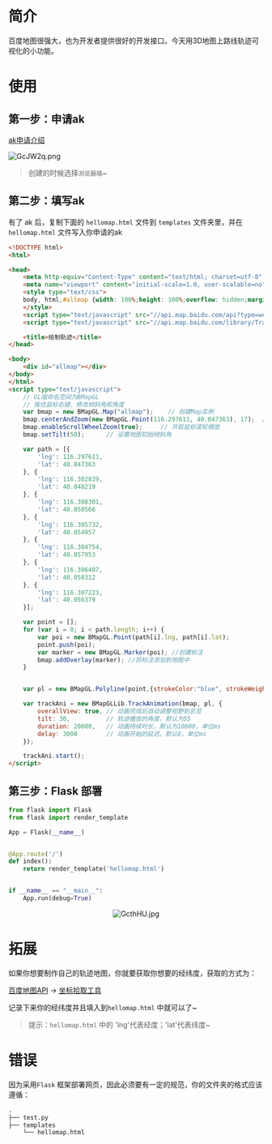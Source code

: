 # 简介

百度地图很强大，也为开发者提供很好的开发接口。今天用3D地图上路线轨迹可视化的小功能。

# 使用

## 第一步：申请ak

[ak申请介绍](http://lbsyun.baidu.com/index.php?title=jspopularGL/guide/getkey)

<img src="https://s1.ax1x.com/2020/04/07/GcJW2q.png" alt="GcJW2q.png" border="0" />

> 创建的时候选择`浏览器端`~

## 第二步：填写ak

有了 ak 后，复制下面的 `hellomap.html` 文件到 `templates` 文件夹里，并在`hellomap.html` 文件写入你申请的ak

```html
<!DOCTYPE html>
<html>

<head>
	<meta http-equiv="Content-Type" content="text/html; charset=utf-8" />
	<meta name="viewport" content="initial-scale=1.0, user-scalable=no" />
	<style type="text/css">
	body, html,#allmap {width: 100%;height: 100%;overflow: hidden;margin:0;font-family:"微软雅黑";}
	</style>    
    <script type="text/javascript" src="//api.map.baidu.com/api?type=webgl&v=1.0&ak=（此处填写申请的ak）"></script>
    <script type="text/javascript" src="//api.map.baidu.com/library/TrackAnimation/src/TrackAnimation_min.js"></script>

	<title>绘制轨迹</title>
</head>

<body>
	<div id="allmap"></div>
</body>
</html>
<script type="text/javascript">
    // GL版命名空间为BMapGL
    // 按住鼠标右键，修改倾斜角和角度
	var bmap = new BMapGL.Map("allmap");    // 创建Map实例
	bmap.centerAndZoom(new BMapGL.Point(116.297611, 40.047363), 17);  // 初始化地图,设置中心点坐标和地图级别
    bmap.enableScrollWheelZoom(true);     // 开启鼠标滚轮缩放
    bmap.setTilt(50);      // 设置地图初始倾斜角

    var path = [{
        'lng': 116.297611,
        'lat': 40.047363
    }, {
        'lng': 116.302839,
        'lat': 40.048219
    }, {
        'lng': 116.308301,
        'lat': 40.050566
    }, {
        'lng': 116.305732,
        'lat': 40.054957
    }, {
        'lng': 116.304754,
        'lat': 40.057953
    }, {
        'lng': 116.306487,
        'lat': 40.058312
    }, {
        'lng': 116.307223,
        'lat': 40.056379
    }];

    var point = [];
    for (var i = 0; i < path.length; i++) {
        var poi = new BMapGL.Point(path[i].lng, path[i].lat);
        point.push(poi);
        var marker = new BMapGL.Marker(poi); //创建标注
        bmap.addOverlay(marker); //将标注添加到地图中
    }


    var pl = new BMapGL.Polyline(point,{strokeColor:"blue", strokeWeight:6, strokeOpacity:0.5});

    var trackAni = new BMapGLLib.TrackAnimation(bmap, pl, {
        overallView: true, // 动画完成后自动调整视野到总览
        tilt: 30,          // 轨迹播放的角度，默认为55
        duration: 20000,   // 动画持续时长，默认为10000，单位ms
        delay: 3000        // 动画开始的延迟，默认0，单位ms
    });

    trackAni.start();
</script>
```

## 第三步：Flask 部署

```python
from flask import Flask
from flask import render_template

App = Flask(__name__)


@App.route('/')
def index():
    return render_template('hellomap.html')


if __name__ == "__main__":
    App.run(debug=True)
```

<center><img src="https://s1.ax1x.com/2020/04/07/GcthHU.jpg" alt="GcthHU.jpg" border="0" /></center>

# 拓展

如果你想要制作自己的轨迹地图，你就要获取你想要的经纬度，获取的方式为：

[百度地图API](http://api.map.baidu.com/lbsapi/) -> [坐标拾取工具](http://api.map.baidu.com/lbsapi/getpoint/index.html)

记录下来你的经纬度并且填入到`hellomap.html` 中就可以了~

> 提示：`hellomap.html` 中的 'lng'代表经度；'lat'代表纬度~

# 错误

因为采用`Flask` 框架部署网页，因此必须要有一定的规范，你的文件夹的格式应该遵循：

```html
.
├── test.py
├── templates
    └── hellomap.html
```



